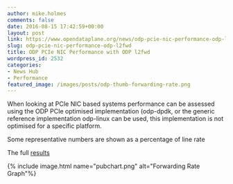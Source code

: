 ```yaml
---
author: mike.holmes
comments: false
date: 2016-08-15 17:42:59+00:00
layout: post
link: https://www.opendataplane.org/news/odp-pcie-nic-performance-odp-l2fwd/
slug: odp-pcie-nic-performance-odp-l2fwd
title: ODP PCIe NIC Performance with ODP l2fwd
wordpress_id: 2532
categories:
- News Hub
- Performance
featured_image: /images/posts/odp-thumb-forwarding-rate.png
---
```

When looking at PCIe NIC based systems performance can be assessed using the ODP PCIe optimised implementation (odp-dpdk, or the generic reference implementation odp-linux can be used, this implementation is not optimised for a specific platform.

Some representative numbers are shown as a percentage of line rate

The full [results](https://docs.google.com/spreadsheets/d/1srNX-OuXNazhca0tNkewCPEZdIM22JJ25XmAs-T5nL8/edit?usp=sharing)

{% include image.html name="pubchart.png" alt="Forwarding Rate Graph"%}
